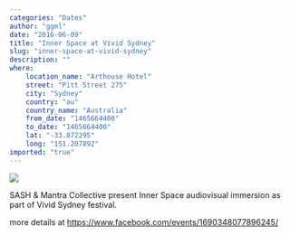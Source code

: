 ```yaml
---
categories: "Dates"
author: "ggml"
date: "2016-06-09"
title: "Inner Space at Vivid Sydney"
slug: "inner-space-at-vivid-sydney"
description: ""
where: 
    location_name: "Arthouse Hotel"
    street: "Pitt Street 275"
    city: "Sydney"
    country: "au"
    country_name: "Australia"
    from_date: "1465664400"
    to_date: "1465664400"
    lat: "-33.872295"
    long: "151.207892"
imported: "true"
---
```



![](13087271_915316041928096_1659000353165580810_o.jpg) 

SASH & Mantra Collective present Inner Space audiovisual immersion as part of Vivid Sydney festival.

more details at https://www.facebook.com/events/1690348077896245/


